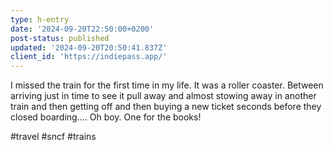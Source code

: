 ```yaml
---
type: h-entry
date: '2024-09-20T22:50:00+0200'
post-status: published
updated: '2024-09-20T20:50:41.837Z'
client_id: 'https://indiepass.app/'
---
```

I missed the train for the first time in my life. It was a roller coaster. Between arriving just in time to see it pull away and almost stowing away in another train and then getting off and then buying a new ticket seconds before they closed boarding.... Oh boy. One for the books! 

#travel #sncf #trains
